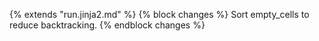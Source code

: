 {% extends "run.jinja2.md" %}
{% block changes %}
Sort empty_cells to reduce backtracking.
{% endblock changes %}
